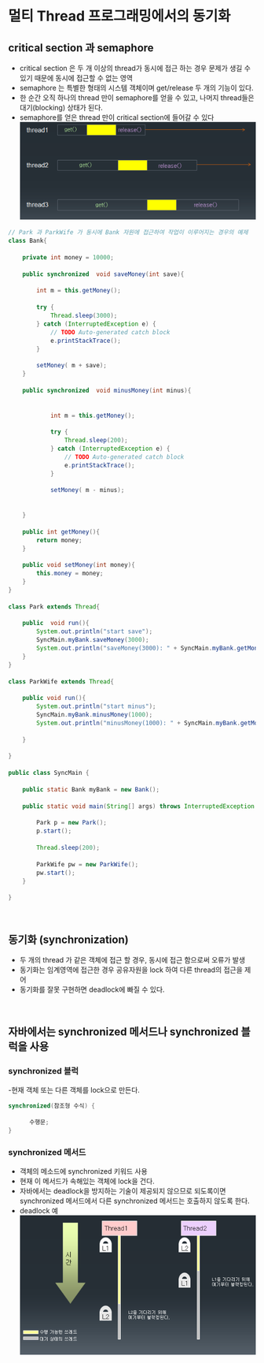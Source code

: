 # 멀티 Thread 프로그래밍에서의 동기화

## critical section 과 semaphore
- critical section  은 두 개 이상의 thread가 동시에 접근 하는 경우 문제가 생길 수 있기 때문에 동시에 접근할 수 없는 영역
- semaphore 는 특별한 형태의 시스템 객체이며 get/release 두 개의 기능이 있다.
- 한 순간 오직 하나의 thread 만이 semaphore를 얻을 수 있고, 나머지 thread들은 대기(blocking) 상태가 된다.
- semaphore를 얻은 thread 만이 critical section에 들어갈 수 있다  
![semaphore](./img/semaphore.png)
```java
// Park 과 ParkWife 가 동시에 Bank 자원에 접근하여 작업이 이루어지는 경우의 예제
class Bank{
	
	private int money = 10000;
	
	public synchronized  void saveMoney(int save){
		
		int m = this.getMoney();
		
		try {
			Thread.sleep(3000);
		} catch (InterruptedException e) {
			// TODO Auto-generated catch block
			e.printStackTrace();
		}
		
		setMoney( m + save);
	}
	
	public synchronized  void minusMoney(int minus){
		
		
			int m = this.getMoney();
			
			try {
				Thread.sleep(200);
			} catch (InterruptedException e) {
				// TODO Auto-generated catch block
				e.printStackTrace();
			}
			
			setMoney( m - minus);
			
			
	}
	
	public int getMoney(){
		return money;
	}
	
	public void setMoney(int money){
		this.money = money;
	}
}

class Park extends Thread{
	
	public  void run(){
		System.out.println("start save");
		SyncMain.myBank.saveMoney(3000);
		System.out.println("saveMoney(3000): " + SyncMain.myBank.getMoney() );	
	}
}

class ParkWife extends Thread{
	
	public void run(){
		System.out.println("start minus");
		SyncMain.myBank.minusMoney(1000);
		System.out.println("minusMoney(1000): " + SyncMain.myBank.getMoney() );
		
	}
	
}

public class SyncMain {

	public static Bank myBank = new Bank();
	
	public static void main(String[] args) throws InterruptedException {
		
		Park p = new Park();
		p.start();
		
		Thread.sleep(200);
		
		ParkWife pw = new ParkWife();
		pw.start();
	}

}
```
<br>

## 동기화 (synchronization)
- 두 개의 thread 가 같은 객체에 접근 할 경우, 동시에 접근 함으로써 오류가 발생 
- 동기화는 임계영역에 접근한 경우 공유자원을 lock 하여 다른 thread의 접근을 제어
- 동기화를 잘못 구현하면 deadlock에 빠질 수 있다.
<br>

## 자바에서는 synchronized 메서드나 synchronized 블럭을 사용
### synchronized 블럭
-현재 객체 또는 다른 객체를 lock으로 만든다.
```java
synchronized(참조형 수식) {

      수행문;
}
```
### synchronized 메서드
- 객체의 메소드에 synchronized 키워드 사용
- 현재 이 메서드가 속해있는 객체에 lock을 건다.
- 자바에서는 deadlock을 방지하는 기술이 제공되지 않으므로 되도록이면 synchronized 메서드에서 다른 synchronized 메서드는 호출하지 않도록 한다.
- deadlock 예  
![deadlock](./img/deadlock.png)





